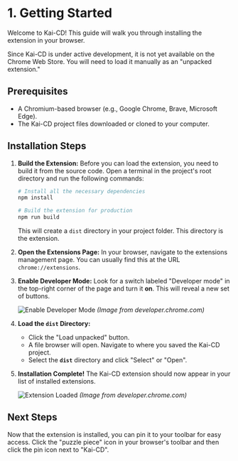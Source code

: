 # 1. Getting Started

Welcome to Kai-CD! This guide will walk you through installing the extension in your browser.

Since Kai-CD is under active development, it is not yet available on the Chrome Web Store. You will need to load it manually as an "unpacked extension."

## Prerequisites

-   A Chromium-based browser (e.g., Google Chrome, Brave, Microsoft Edge).
-   The Kai-CD project files downloaded or cloned to your computer.

## Installation Steps

1.  **Build the Extension:**
    Before you can load the extension, you need to build it from the source code. Open a terminal in the project's root directory and run the following commands:
    ```bash
    # Install all the necessary dependencies
    npm install

    # Build the extension for production
    npm run build
    ```
    This will create a `dist` directory in your project folder. This directory is the extension.

2.  **Open the Extensions Page:**
    In your browser, navigate to the extensions management page. You can usually find this at the URL `chrome://extensions`.

3.  **Enable Developer Mode:**
    Look for a switch labeled "Developer mode" in the top-right corner of the page and turn it **on**. This will reveal a new set of buttons.

    ![Enable Developer Mode](https://developer-chrome-com.imgix.net/image/BrQidfK9jaQyIHwdw91aVpkPiGD2/Z2_H5sUe1V5qdKMaV1hA.png)
    *(Image from developer.chrome.com)*

4.  **Load the `dist` Directory:**
    -   Click the "Load unpacked" button.
    -   A file browser will open. Navigate to where you saved the Kai-CD project.
    -   Select the **`dist`** directory and click "Select" or "Open".

5.  **Installation Complete!**
    The Kai-CD extension should now appear in your list of installed extensions.

    ![Extension Loaded](https://storage.googleapis.com/web-dev-uploads/image/BrQidfK9jaQyIHwdw91aVpkPiGD2/4jOHGg15n932iG2mH5jJ.png)
    *(Image from developer.chrome.com)*

## Next Steps

Now that the extension is installed, you can pin it to your toolbar for easy access. Click the "puzzle piece" icon in your browser's toolbar and then click the pin icon next to "Kai-CD".

